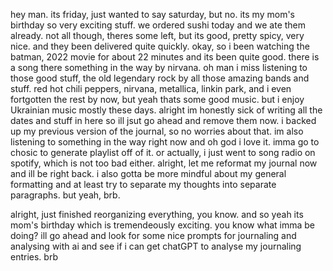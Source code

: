 hey man. its friday, just wanted to say saturday, but no. its my mom's birthday so very exciting stuff. we ordered sushi today and we ate them already. not all though, theres some left, but its good, pretty spicy, very nice. and they been delivered quite quickly. okay, so i been watching the batman, 2022 movie for about 22 minutes and its been quite good. there is a song there something in the way by nirvana. oh man i miss listening to those good stuff, the old legendary rock by all those amazing bands and stuff. red hot chili peppers, nirvana, metallica, linkin park, and i even fortgotten the rest by now, but yeah thats some good music. but i enjoy Ukrainian music mostly these days. alright im honestly sick of writing all the dates and stuff in here so ill jsut go ahead and remove them now. i backed up my previous version of the journal, so no worries about that. im also listening to something in the way right now and oh god i love it. imma go to chosic to generate playlist off of it. or actually, i just went to song radio on spotify, which is not too bad either. alright, let me reformat my journal now and ill be right back. i also gotta be more mindful about my general formatting and at least try to separate my thoughts into separate paragraphs. but yeah, brb.

alright, just finished reorganizing everything, you know. and so yeah its mom's birthday which is tremendeously exciting. you know what imma be doing? ill go ahead and look for some nice prompts for journaling and analysing with ai and see if i can get chatGPT to analyse my journaling entries. brb
